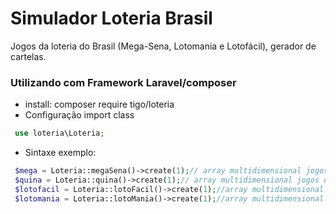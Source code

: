 # Simulador Loteria Brasil
Jogos da loteria do Brasil (Mega-Sena, Lotomania e Lotofácil), gerador de cartelas.  
### Utilizando com Framework Laravel/composer
- install: composer require tigo/loteria
- Configuração import class 
```php
 use loteria\Loteria;
``` 
- Sintaxe exemplo:
```php
 $mega = Loteria::megaSena()->create(1);// array multidimensional jogos da mega-sena
 $quina = Loteria::quina()->create(1);// array multidimensional jogos da quina
 $lotofacil = Loteria::lotoFacil()->create(1);//array multidimensional jogos lotofacil
 $lotomania = Loteria::lotoMania()->create(1);//array multidimensional jogos lotomania
 ```
